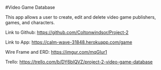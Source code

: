 #Video Game Database

This app allows a user to create, edit and delete video game publishers, games, and characters.

Link to Github: https://github.com/Coltonwindsor/Project-2

Link to App: https://calm-wave-31848.herokuapp.com/game

Wire Frame and ERD: https://imgur.com/mqGIur1

Trello: https://trello.com/b/DY6blQVZ/project-2-video-game-database
